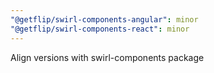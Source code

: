 ```yaml
---
"@getflip/swirl-components-angular": minor
"@getflip/swirl-components-react": minor
---
```


Align versions with swirl-components package
